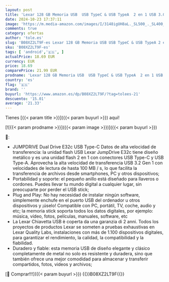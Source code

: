 ```yaml
---
layout: post
title: 'Lexar 128 GB Memoria USB  USB TypeC & USB TypeA  2 en 1 USB 3.0 Stick velocidad de lectura de hasta 100 MB s JumpDrive soporta OTG memoria Stick para PC portátil coche TV teléfono Android etc'
date: 2024-10-23 17:37:11
image: 'https://m.media-amazon.com/images/I/3148igUH8aL._SL500_._SL400_.jpg'
comments: true
category: ofertas
author: 'tole.es'
slug: 'B08XZ2LT9F-es Lexar 128 GB Memoria USB USB TypeC & USB TypeA 2 en 1 USB...'
sku: 'B08XZ2LT9F-es'
tags: [ 'android','🇪🇸', ]
actualPrice: 18.69 EUR
currency: EUR
price: 18.69
comparePrice: 21.99 EUR
prodname: 'Lexar 128 GB Memoria USB  USB TypeC & USB TypeA  2 en 1 USB 3.0 Stick velocidad de lectura de hasta 100 MB s JumpDrive soporta OTG memoria Stick para PC portátil coche TV teléfono Android etc'
country: 'es'
flag: '🇪🇸'
brand: ''
buyurl: 'https://www.amazon.es/dp/B08XZ2LT9F/?tag=tolees-21'
descuento: '15.01'
average: '21.33'
---
```


Tienes [{{< param title >}}]({{< param buyurl >}}) aqui!

[![{{< param prodname >}}]({{< param image >}})]({{< param buyurl >}})

🔎:

- JUMPDRIVE Dual Drive E32c USB Type-C Datos de alta velocidad de transferencia: la unidad flash USB Lexar JumpDrive E32c tiene diseño metálico y es una unidad flash 2 en 1 con conectores USB Type-C y USB Type-A. Aprovecha la alta velocidad de transferencia USB 3.2 Gen 1 con velocidades de lectura de hasta 100 MB / s, lo que facilita la transferencia de archivos desde smartphones, PC y otros dispositivos;
- Portabilidad y soporte: el pequeño anillo está diseñado para llaveros o cordones. Puedes llevar tu mundo digital a cualquier lugar, sin preocuparte por perder el USB stick;
- Plug and Play: No hay necesidad de instalar ningún software, simplemente enchufe en el puerto USB del ordenador u otros dispositivos y ¡úselo! Compatible con PC, portátil, TV, coche, audio y etc; la memoria stick soporta todos los datos digitales, por ejemplo: música, vídeo, fotos, películas, manuales, software, etc
- La Lexar Chiavetta USB è coperta da una garanzia di 2 anni. Todos los proyectos de productos Lexar se someten a pruebas exhaustivas en Lexar Quality Labs, instalaciones con más de 1.100 dispositivos digitales, para garantizar el rendimiento, la calidad, la compatibilidad y la fiabilidad.
- Duradero y fiable: esta memoria USB de diseño elegante y clásico completamente de metal no solo es resistente y duradera, sino que también ofrece una mejor comodidad para almacenar y transferir compartidos, fotos, videos y archivos;

[🛒 Comprar!!!]({{< param buyurl >}})
{{<world>}}B08XZ2LT9F{{</world>}}
